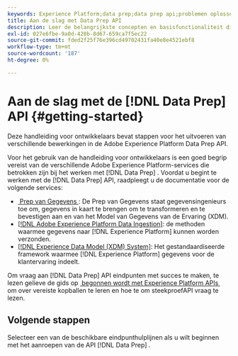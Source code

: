 ```yaml
---
keywords: Experience Platform;data prep;data prep api;problemen oplossen;API
title: Aan de slag met Data Prep API
description: Leer de belangrijkste concepten en basisfunctionaliteit die u moet kennen om de eindpunten van de API van Prep van Gegevens te gebruiken om basisbewerkingen van CRUD voor gebruik met Mapper uit te voeren.
exl-id: 027e6fbe-9a0d-420b-8d67-659ca7f5ec22
source-git-commit: fded2f25f76e396cd49702431fa40e8e4521ebf8
workflow-type: tm+mt
source-wordcount: '187'
ht-degree: 0%

---
```


# Aan de slag met de [!DNL Data Prep] API {#getting-started}

Deze handleiding voor ontwikkelaars bevat stappen voor het uitvoeren van verschillende bewerkingen in de Adobe Experience Platform Data Prep API.

Voor het gebruik van de handleiding voor ontwikkelaars is een goed begrip vereist van de verschillende Adobe Experience Platform-services die betrokken zijn bij het werken met [!DNL Data Prep] . Voordat u begint te werken met de [!DNL Data Prep] API, raadpleegt u de documentatie voor de volgende services:

- [&#x200B; Prep van Gegevens &#x200B;](../home.md): De Prep van Gegevens staat gegevensingenieurs toe om, gegevens in kaart te brengen om te transformeren en te bevestigen aan en van het Model van Gegevens van de Ervaring (XDM).
- [[!DNL Adobe Experience Platform Data Ingestion]](../../ingestion/home.md): de methoden waarmee gegevens naar [!DNL Experience Platform] kunnen worden verzonden.
- [[!DNL Experience Data Model (XDM) System]](../../xdm/home.md): Het gestandaardiseerde framework waarmee [!DNL Experience Platform] gegevens voor de klantervaring indeelt.

Om vraag aan [!DNL Data Prep] API eindpunten met succes te maken, te lezen gelieve de gids op [&#x200B; begonnen wordt met Experience Platform APIs &#x200B;](../../landing/api-guide.md) om over vereiste kopballen te leren en hoe te om steekproefAPI vraag te lezen.

## Volgende stappen

Selecteer een van de beschikbare eindpunthulplijnen als u wilt beginnen met het aanroepen van de API [!DNL Data Prep] .
